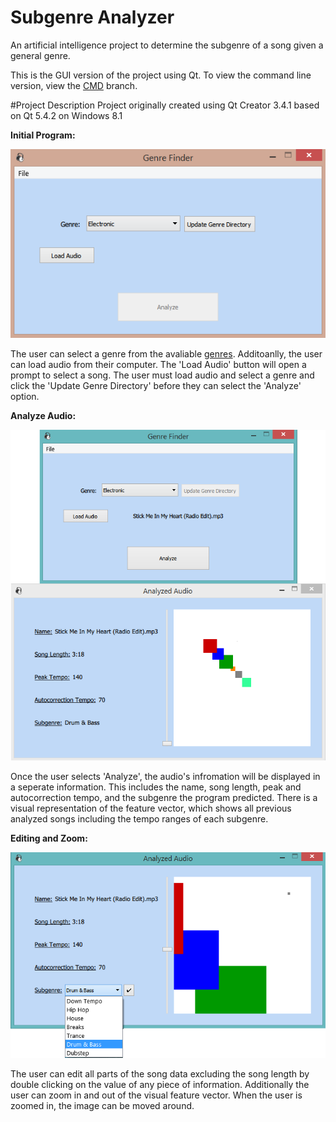 # Subgenre Analyzer
An artificial intelligence project to determine the subgenre of a song given a general genre.

This is the GUI version of the project using Qt. To view the command line version, view the [CMD](https://github.com/ChrisTheEngineer/Subgenre_Analyzer/tree/CMD) branch.

#Project Description
Project originally created using Qt Creator 3.4.1 based on Qt 5.4.2 on Windows 8.1

**Initial Program:**

<img src="/Documents/Images/Initial Program.png?raw=true" alt="Initial Program">

The user can select a genre from the avaliable [genres](/Subgenre_Analyzer/Genre_Finder_GUI/Genres). Additoanlly, the user can load audio from their computer. The 'Load Audio' button will open a prompt to select a song. The user must load audio and select a genre and click the 'Update Genre Directory' before they can select the 'Analyze' option.

**Analyze Audio:**

<img src="/Documents/Images/Analyze Audio.png?raw=true" alt="Analyze Audio">

Once the user selects 'Analyze', the audio's infromation will be displayed in a seperate information. This includes the name, song length, peak and autocorrection tempo, and the subgenre the program predicted. There is a visual representation of the feature vector, which shows all previous analyzed songs including the tempo ranges of each subgenre.

**Editing and Zoom:**

<img src="/Documents/Images/Edit and Zoom.png?raw=true" alt="Edit and Zoom">

The user can edit all parts of the song data excluding the song length by double clicking on the value of any piece of information. Additionally the user can zoom in and out of the visual feature vector. When the user is zoomed in, the image can be moved around.
